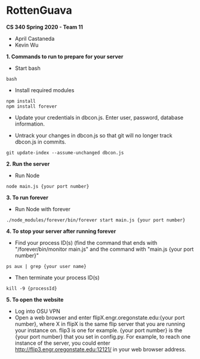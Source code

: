 # RottenGuava

**CS 340 Spring 2020 - Team 11**
  - April Castaneda
  - Kevin Wu

**1. Commands to run to prepare for your server**
  - Start bash
```
bash
```
  - Install required modules
```
npm install
npm install forever
```
  - Update your credentials in dbcon.js. Enter user, password, database information.
  
  - Untrack your changes in dbcon.js so that git will no longer track dbcon.js in commits.
```
git update-index --assume-unchanged dbcon.js
```
**2. Run the server**
  - Run Node
```
node main.js {your port number}
```
**3. To run forever**
  - Run Node with forever
```
./node_modules/forever/bin/forever start main.js {your port number}
```
**4. To stop your server after running forever**
  - Find your process ID(s) (find the command that ends with "/forever/bin/monitor main.js" and the command with "main.js {your port number}"
```
ps aux | grep {your user name}
```
  - Then terminate your process ID(s)
```
kill -9 {processId}
```
**5. To open the website**
  - Log into OSU VPN
  - Open a web browser and enter flipX.engr.oregonstate.edu:{your port number}, where X in flipX is the same flip server that you are running your instance on. flip3 is one for example. {your port number} is the {your port number} that you set in config.py. For example, to reach one instance of the server, you could enter http://flip3.engr.oregonstate.edu:12121/ in your web browser address.
